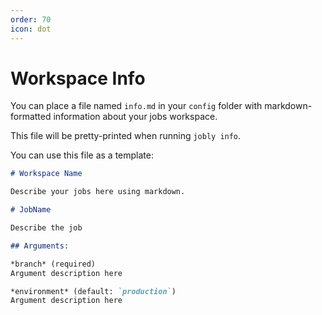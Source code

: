 ```yaml
---
order: 70
icon: dot
---
```


# Workspace Info

You can place a file named `info.md` in your `config` folder with markdown-formatted information about your jobs workspace.

This file will be pretty-printed when running `jobly info`.

You can use this file as a template:

```markdown config/info.md
# Workspace Name

Describe your jobs here using markdown.

# JobName

Describe the job

## Arguments:

*branch* (required)
Argument description here

*environment* (default: `production`)
Argument description here
```
